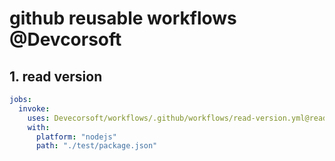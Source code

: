 # github reusable workflows @Devcorsoft

## 1. read version

```yaml
jobs:
  invoke:
    uses: Devecorsoft/workflows/.github/workflows/read-version.yml@read-v1
    with:
      platform: "nodejs"
      path: "./test/package.json"
```
